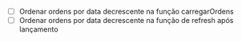 - [ ] Ordenar ordens por data decrescente na função carregarOrdens
- [ ] Ordenar ordens por data decrescente na função de refresh após lançamento
